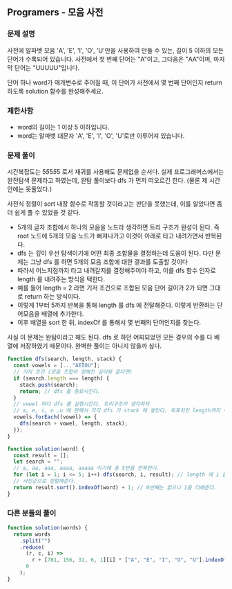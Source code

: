 ## Programers - 모음 사전

### 문제 설명

사전에 알파벳 모음 'A', 'E', 'I', 'O', 'U'만을 사용하여 만들 수 있는, 길이 5 이하의 모든 단어가 수록되어 있습니다. 사전에서 첫 번째 단어는 "A"이고, 그다음은 "AA"이며, 마지막 단어는 "UUUUU"입니다. <br />

단어 하나 word가 매개변수로 주어질 때, 이 단어가 사전에서 몇 번째 단어인지 return 하도록 solution 함수를 완성해주세요.

### 제한사항

- word의 길이는 1 이상 5 이하입니다.
- word는 알파벳 대문자 'A', 'E', 'I', 'O', 'U'로만 이루어져 있습니다.

### 문제 풀이

시간복잡도는 5*5*5*5*5 로서 재귀를 사용해도 문제없을 순서다. 실제 프로그래머스에서는 완전탐색 문제라고 하였는데, 완탐 풀이보다 dfs 가 먼저 떠오르긴 한다. (물론 제 시간안에는 못풀었다.) <br />

사전식 정렬이 sort 내장 함수로 작동할 것이라고는 판단을 못했는데, 이를 알았다면 좀 더 쉽게 풀 수 있었을 것 같다.

- 5개의 글자 조합에서 하나의 모음을 노드라 생각하면 트리 구조가 완성이 된다. 즉 root 노드에 5개의 모음 노드가 뻐져나가고 이것이 아래로 타고 내려가면서 반복된다.
- dfs 는 깊이 우선 탐색이기에 어떤 최종 조합물을 결정하는데 도움이 된다. 다만 문제는 그냥 dfs 를 하면 5개의 모음 조합에 대한 결과를 도출할 것이다
- 따라서 어느지점까지 타고 내려갈지를 결정해주어야 하고, 이를 dfs 함수 인자로 length 를 내려주는 방식을 택한다.
- 예를 들어 length = 2 라면 기저 조건으로 조합된 모음 단어 길이가 2가 되면 그대로 return 하는 방식이다.
- 이렇게 1부터 5까지 반복을 통해 length 를 dfs 에 전달해준다. 이렇게 반환하는 단어모음을 배열에 추가한다.
- 이후 배열을 sort 한 뒤, indexOf 를 통해서 몇 번째의 단어인지를 찾는다.

사실 이 문제는 완탐이라고 해도 된다. dfs 로 하던 어찌되었던 모든 경우의 수를 다 배열에 저장하였기 때문이다. 완벽한 풀이는 아니지 않을까 싶다.
<br />

```js
function dfs(search, length, stack) {
  const vowels = [..."AEIOU"];
  // 기저 조건 (모음 조합이 정해진 길이와 같다면)
  if (search.length === length) {
    stack.push(search);
    return; // dfs 를 종료시킨다.
  }
  // vowel 마다 dfs 를 실행시킨다. 트리구조라 생각하자
  // a, e, i, o ,u 에 한해서 각각 dfs 가 stack 에 쌓인다. 목표치인 length까지 이동한다.
  vowels.forEach((vowel) => {
    dfs(search + vowel, length, stack);
  });
}

function solution(word) {
  const result = [];
  let search = "";
  // a, aa, aaa, aaaa, aaaaa 이기에 총 5번을 반복한다.
  for (let i = 1; i <= 5; i++) dfs(search, i, result); // length 에 i 를 대입시킨다. 1~5까지 순차적으로 dfs 가 실행된다.
  // 사전순으로 정렬해준다.
  return result.sort().indexOf(word) + 1; // 0번째는 없으니 1을 더해준다.
}
```

### 다른 분들의 풀이

```js
function solution(words) {
  return words
    .split("")
    .reduce(
      (r, c, i) =>
        r + [781, 156, 31, 6, 1][i] * ["A", "E", "I", "O", "U"].indexOf(c) + 1,
      0
    );
}
```

<br />
